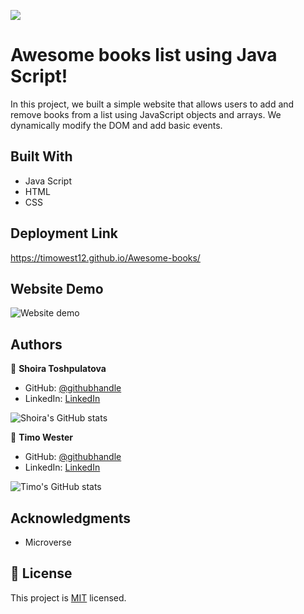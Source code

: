 ![](https://img.shields.io/badge/Microverse-blueviolet)

# Awesome books list using Java Script!

In this project, we built a simple website that allows users to add and remove books from a list using JavaScript objects and arrays. We dynamically modify the DOM and add basic events.

## Built With

- Java Script
- HTML
- CSS

## Deployment Link

https://timowest12.github.io/Awesome-books/

## Website Demo

![Website demo](demo.jpg)

## Authors

👤 **Shoira Toshpulatova**

- GitHub: [@githubhandle](https://github.com/shoirata)
- LinkedIn: [LinkedIn](https://www.linkedin.com/in/shoira-tashpulatova-bab4a7122/)

![Shoira's GitHub stats](https://github-readme-stats.vercel.app/api?username=shoirata&count_private=true&theme=dark&show_icons=true)

👤 **Timo Wester**

- GitHub: [@githubhandle](https://github.com/Timowest12)
- LinkedIn: [LinkedIn](https://www.linkedin.com/in/timo-wester-6a0282a7/)

![Timo's GitHub stats](https://github-readme-stats.vercel.app/api?username=Timowest12&count_private=true&theme=dark&show_icons=true)

## Acknowledgments

- Microverse

## 📝 License

This project is [MIT](./MIT) licensed.
